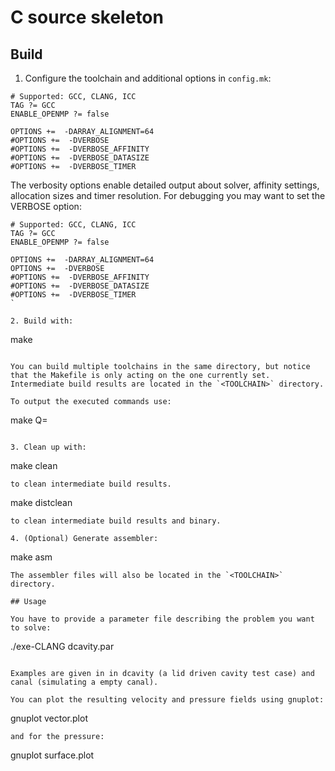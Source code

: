 # C source skeleton

## Build

1. Configure the toolchain and additional options in `config.mk`:
```
# Supported: GCC, CLANG, ICC
TAG ?= GCC
ENABLE_OPENMP ?= false

OPTIONS +=  -DARRAY_ALIGNMENT=64
#OPTIONS +=  -DVERBOSE
#OPTIONS +=  -DVERBOSE_AFFINITY
#OPTIONS +=  -DVERBOSE_DATASIZE
#OPTIONS +=  -DVERBOSE_TIMER
```

The verbosity options enable detailed output about solver, affinity settings, allocation sizes and timer resolution.
For debugging you may want to set the VERBOSE option:
```
# Supported: GCC, CLANG, ICC
TAG ?= GCC
ENABLE_OPENMP ?= false

OPTIONS +=  -DARRAY_ALIGNMENT=64
OPTIONS +=  -DVERBOSE
#OPTIONS +=  -DVERBOSE_AFFINITY
#OPTIONS +=  -DVERBOSE_DATASIZE
#OPTIONS +=  -DVERBOSE_TIMER
`

2. Build with:
```
make
```

You can build multiple toolchains in the same directory, but notice that the Makefile is only acting on the one currently set.
Intermediate build results are located in the `<TOOLCHAIN>` directory.

To output the executed commands use:
```
make Q=
```

3. Clean up with:
```
make clean
```
to clean intermediate build results.

```
make distclean
```
to clean intermediate build results and binary.

4. (Optional) Generate assembler:
```
make asm
```
The assembler files will also be located in the `<TOOLCHAIN>` directory.

## Usage

You have to provide a parameter file describing the problem you want to solve:
```
./exe-CLANG  dcavity.par
```

Examples are given in in dcavity (a lid driven cavity test case) and canal (simulating a empty canal).

You can plot the resulting velocity and pressure fields using gnuplot:
```
gnuplot vector.plot
```
and for the pressure:
```
gnuplot surface.plot
```
